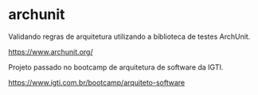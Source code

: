 # archunit

Validando regras de arquitetura utilizando a biblioteca de testes ArchUnit.

https://www.archunit.org/

Projeto passado no bootcamp de arquitetura de software da IGTI.

https://www.igti.com.br/bootcamp/arquiteto-software

